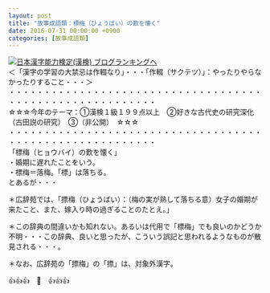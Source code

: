 ```yaml
---
layout: post
title: "故事成語類：標梅（ひょうばい）の歎を懐く"
date: 2016-07-31 00:00:00 +0900
categories: [故事成語類]
---
```


[![](/syuusyuu9701/assets/images/故事成語類：標梅（ひょうばい）の歎を懐く-br_c_3028_1.gif)](http://blog.with2.net/link.php?1659096:3028 "日本漢字能力検定(漢検) ブログランキングへ")[日本漢字能力検定(漢検) ブログランキングへ](http://blog.with2.net/link.php?1659096:3028)  
＜「漢字の学習の大禁忌は作輟なり」・・・「作輟（サクテツ）」：やったりやらなかったりすること・・・＞  
・・・・・・・・・・・・・・・・・・・・・・・・・・・・・・・・・・・・・・・・・・・・・・・・・・・・・・・・・  
☆☆☆今年のテーマ：①漢検１級１９９点以上　②好きな古代史の研究深化（古田説の研究）　③（非公開）　☆☆☆　　  
・・・・・・・・・・・・・・・・・・・・・・・・・・・・・・・・・・・・・・・・・・・・・・・・・・・・・・・・・  
「標梅（ヒョウバイ）の歎を懐く」  
・婚期に遅れたことをいう。  
・標梅＝落梅。「標」は落ちる。  
とあるが・・・  
  
＊広辞苑では、「摽梅（ひょうばい）：（梅の実が熟して落ちる意）女子の婚期が来たこと、また、嫁入り時の過ぎることのたとえ。」  
  
＊この辞典の間違いかも知れない。あるいは代用で「標梅」でも良いのかどうか不明・・・この辞典、良いと思ったが、こういう誤記と思われるようなものが散見される・・・。  
  
＊なお、広辞苑の「摽梅」の「摽」は、対象外漢字。  
  
👍👍👍　🐒　👍👍👍